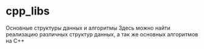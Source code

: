 # cpp_libs
Основные структуры данных и алгоритмы
Здесь можно найти реализацию различных структур данных, а так же основных алгоритмов на C++

